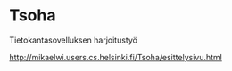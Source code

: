 Tsoha
=====

Tietokantasovelluksen harjoitustyö

http://mikaelwi.users.cs.helsinki.fi/Tsoha/esittelysivu.html
